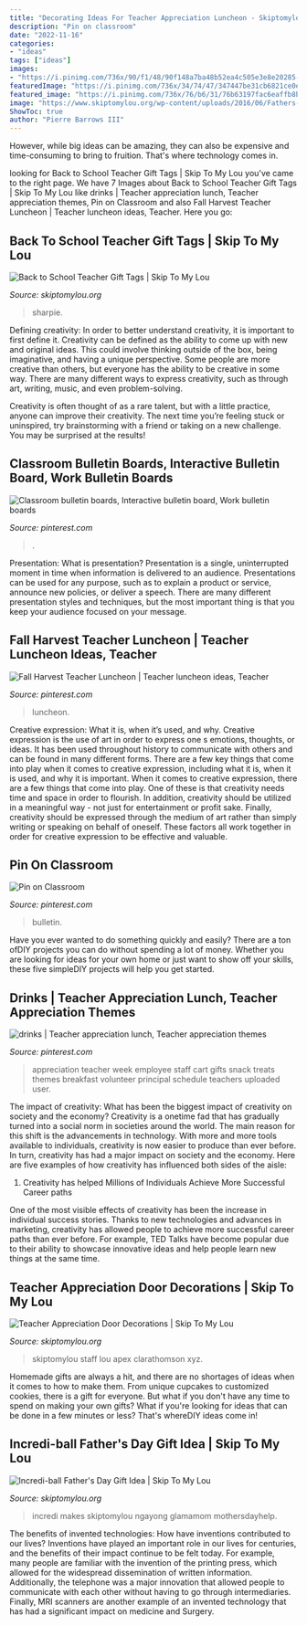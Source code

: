 ```yaml
---
title: "Decorating Ideas For Teacher Appreciation Luncheon - Skiptomylou Staff Lou Apex Clarathomson Xyz"
description: "Pin on classroom"
date: "2022-11-16"
categories:
- "ideas"
tags: ["ideas"]
images:
- "https://i.pinimg.com/736x/90/f1/48/90f148a7ba48b52ea4c505e3e8e20285--teacher-appreciation-fall-harvest.jpg"
featuredImage: "https://i.pinimg.com/736x/34/74/47/347447be31cb6821ce0eee3fc29622a0.jpg"
featured_image: "https://i.pinimg.com/736x/76/b6/31/76b63197fac6eaffb8b8db8870c01aff--ra-boards.jpg"
image: "https://www.skiptomylou.org/wp-content/uploads/2016/06/Fathers-day-gift-tag-incredi-ball.jpg"
ShowToc: true
author: "Pierre Barrows III"
---
```



However, while big ideas can be amazing, they can also be expensive and time-consuming to bring to fruition. That's where technology comes in.

	

		
looking for Back to School Teacher Gift Tags | Skip To My Lou you've came to the right page. We have 7 Images about Back to School Teacher Gift Tags | Skip To My Lou like drinks | Teacher appreciation lunch, Teacher appreciation themes, Pin on Classroom and also Fall Harvest Teacher Luncheon | Teacher luncheon ideas, Teacher. Here you go:
		
    
## Back To School Teacher Gift Tags | Skip To My Lou

<img loading=lazy src="https://www.skiptomylou.org/wp-content/uploads/2015/08/sharpie-marker-teacher-gift-1.jpg" onerror="this.onerror=null;this.src='https://tse1.mm.bing.net/th?id=OIP._ifbbpwNg3jfp5PvoOgmygHaLH&amp;pid=15.1';" alt="Back to School Teacher Gift Tags | Skip To My Lou">

_Source: skiptomylou.org_

>sharpie. 

	

Defining creativity:
In order to better understand creativity, it is important to first define it. Creativity can be defined as the ability to come up with new and original ideas. This could involve thinking outside of the box, being imaginative, and having a unique perspective.
Some people are more creative than others, but everyone has the ability to be creative in some way. There are many different ways to express creativity, such as through art, writing, music, and even problem-solving.

Creativity is often thought of as a rare talent, but with a little practice, anyone can improve their creativity. The next time you’re feeling stuck or uninspired, try brainstorming with a friend or taking on a new challenge. You may be surprised at the results!

    
## Classroom Bulletin Boards, Interactive Bulletin Board, Work Bulletin Boards

<img loading=lazy src="https://i.pinimg.com/736x/76/b6/31/76b63197fac6eaffb8b8db8870c01aff--ra-boards.jpg" onerror="this.onerror=null;this.src='https://tse4.mm.bing.net/th?id=OIP.4dwd5viU-TClrWBqs471wwHaJ3&amp;pid=15.1';" alt="Classroom bulletin boards, Interactive bulletin board, Work bulletin boards">

_Source: pinterest.com_

>. 

	

Presentation: What is presentation?
Presentation is a single, uninterrupted moment in time when information is delivered to an audience. Presentations can be used for any purpose, such as to explain a product or service, announce new policies, or deliver a speech. There are many different presentation styles and techniques, but the most important thing is that you keep your audience focused on your message.

    
## Fall Harvest Teacher Luncheon | Teacher Luncheon Ideas, Teacher

<img loading=lazy src="https://i.pinimg.com/736x/90/f1/48/90f148a7ba48b52ea4c505e3e8e20285--teacher-appreciation-fall-harvest.jpg" onerror="this.onerror=null;this.src='https://tse4.mm.bing.net/th?id=OIP.Nf0aWOllv6LYxLxO6Xr8vAHaJ3&amp;pid=15.1';" alt="Fall Harvest Teacher Luncheon | Teacher luncheon ideas, Teacher">

_Source: pinterest.com_

>luncheon. 

	

Creative expression: What it is, when it’s used, and why.
Creative expression is the use of art in order to express one s emotions, thoughts, or ideas. It has been used throughout history to communicate with others and can be found in many different forms. There are a few key things that come into play when it comes to creative expression, including what it is, when it is used, and why it is important.
When it comes to creative expression, there are a few things that come into play. One of these is that creativity needs time and space in order to flourish. In addition, creativity should be utilized in a meaningful way - not just for entertainment or profit sake. Finally, creativity should be expressed through the medium of art rather than simply writing or speaking on behalf of oneself. These factors all work together in order for creative expression to be effective and valuable.

    
## Pin On Classroom

<img loading=lazy src="https://i.pinimg.com/736x/fd/b5/ea/fdb5ea8ace454ac60bbafe99dc09816a--emoji-classroom-classroom-door.jpg" onerror="this.onerror=null;this.src='https://tse2.mm.bing.net/th?id=OIP.2UXfvCSRtEjdUwUEAfb2fwHaJ3&amp;pid=15.1';" alt="Pin on Classroom">

_Source: pinterest.com_

>bulletin. 

	

Have you ever wanted to do something quickly and easily? There are a ton ofDIY projects you can do without spending a lot of money. Whether you are looking for ideas for your own home or just want to show off your skills, these five simpleDIY projects will help you get started.

    
## Drinks | Teacher Appreciation Lunch, Teacher Appreciation Themes

<img loading=lazy src="https://i.pinimg.com/736x/34/74/47/347447be31cb6821ce0eee3fc29622a0.jpg" onerror="this.onerror=null;this.src='https://tse2.mm.bing.net/th?id=OIP.yjvo6oklyYvfupkiVGVe2gHaJ3&amp;pid=15.1';" alt="drinks | Teacher appreciation lunch, Teacher appreciation themes">

_Source: pinterest.com_

>appreciation teacher week employee staff cart gifts snack treats themes breakfast volunteer principal schedule teachers uploaded user. 

	

The impact of creativity: What has been the biggest impact of creativity on society and the economy?
Creativity is a onetime fad that has gradually turned into a social norm in societies around the world. The main reason for this shift is the advancements in technology. With more and more tools available to individuals, creativity is now easier to produce than ever before. In turn, creativity has had a major impact on society and the economy. Here are five examples of how creativity has influenced both sides of the aisle:
1) Creativity has helped Millions of Individuals Achieve More Successful Career paths

One of the most visible effects of creativity has been the increase in individual success stories. Thanks to new technologies and advances in marketing, creativity has allowed people to achieve more successful career paths than ever before. For example, TED Talks have become popular due to their ability to showcase innovative ideas and help people learn new things at the same time.

    
## Teacher Appreciation Door Decorations | Skip To My Lou

<img loading=lazy src="https://www.skiptomylou.org/wp-content/uploads/2009/04/teacherappreciationdoor6-1.jpg" onerror="this.onerror=null;this.src='https://tse2.mm.bing.net/th?id=OIP.mWQPh92M7gF80-2OKlVBUwAAAA&amp;pid=15.1';" alt="Teacher Appreciation Door Decorations | Skip To My Lou">

_Source: skiptomylou.org_

>skiptomylou staff lou apex clarathomson xyz. 

	

Homemade gifts are always a hit, and there are no shortages of ideas when it comes to how to make them. From unique cupcakes to customized cookies, there is a gift for everyone. But what if you don't have any time to spend on making your own gifts? What if you're looking for ideas that can be done in a few minutes or less? That's whereDIY ideas come in!

    
## Incredi-ball Father&#039;s Day Gift Idea | Skip To My Lou

<img loading=lazy src="https://www.skiptomylou.org/wp-content/uploads/2016/06/Fathers-day-gift-tag-incredi-ball.jpg" onerror="this.onerror=null;this.src='https://tse3.mm.bing.net/th?id=OIP.gjPV77a7nZEaiYnxXY05EwHaJd&amp;pid=15.1';" alt="Incredi-ball Father&#039;s Day Gift Idea | Skip To My Lou">

_Source: skiptomylou.org_

>incredi makes skiptomylou ngayong glamamom mothersdayhelp. 

	

The benefits of invented technologies: How have inventions contributed to our lives?
Inventions have played an important role in our lives for centuries, and the benefits of their impact continue to be felt today. For example, many people are familiar with the invention of the printing press, which allowed for the widespread dissemination of written information. Additionally, the telephone was a major innovation that allowed people to communicate with each other without having to go through intermediaries. Finally, MRI scanners are another example of an invented technology that has had a significant impact on medicine and Surgery.

